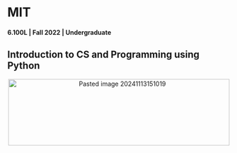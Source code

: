 # MIT
#### 6.100L | Fall 2022 | Undergraduate
## Introduction to CS and Programming using Python
<p align="center">
  <img src="https://github.com/user-attachments/assets/06cfdaab-3543-4a76-a3e0-3b9045785cca" alt="Pasted image 20241113151019" width="500" height="150">
</p>



